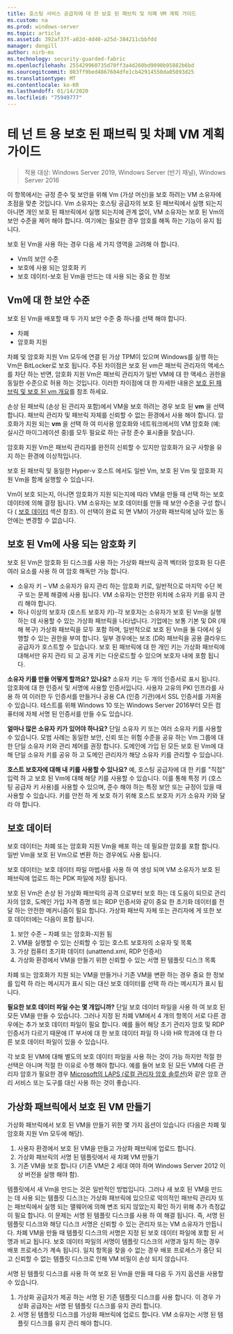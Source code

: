 ```yaml
---
title: 호스팅 서비스 공급자에 대 한 보호 된 패브릭 및 차폐 VM 계획 가이드
ms.custom: na
ms.prod: windows-server
ms.topic: article
ms.assetid: 392af37f-a02d-4d40-a25d-384211cbbfdd
manager: dongill
author: nirb-ms
ms.technology: security-guarded-fabric
ms.openlocfilehash: 255429960735d70ff3a4d260bd9090b95882b6bd
ms.sourcegitcommit: 083ff9bed4867604dfe1cb42914550da05093d25
ms.translationtype: MT
ms.contentlocale: ko-KR
ms.lasthandoff: 01/14/2020
ms.locfileid: "75949777"
---
```

# <a name="guarded-fabric-and-shielded-vm-planning-guide-for-tenants"></a>테 넌 트 용 보호 된 패브릭 및 차폐 VM 계획 가이드

>적용 대상: Windows Server 2019, Windows Server (반기 채널), Windows Server 2016

이 항목에서는 규정 준수 및 보안을 위해 Vm (가상 머신)을 보호 하려는 VM 소유자에 초점을 맞춘 것입니다. Vm 소유자는 호스팅 공급자의 보호 된 패브릭에서 실행 되는지 아니면 개인 보호 된 패브릭에서 실행 되는지에 관계 없이, VM 소유자는 보호 된 Vm의 보안 수준을 제어 해야 합니다. 여기에는 필요한 경우 암호를 해독 하는 기능이 유지 됩니다.

보호 된 Vm을 사용 하는 경우 다음 세 가지 영역을 고려해 야 합니다.

- Vm의 보안 수준
- 보호에 사용 되는 암호화 키
- 보호 데이터-보호 된 Vm을 만드는 데 사용 되는 중요 한 정보 

## <a name="security-level-for-the-vms"></a>Vm에 대 한 보안 수준

보호 된 Vm을 배포할 때 두 가지 보안 수준 중 하나를 선택 해야 합니다.

- 차폐 
- 암호화 지원

차폐 및 암호화 지원 Vm 모두에 연결 된 가상 TPM이 있으며 Windows를 실행 하는 Vm은 BitLocker로 보호 됩니다. 주된 차이점은 보호 된 vm은 패브릭 관리자의 액세스를 차단 하는 반면, 암호화 지원 Vm은 패브릭 관리자가 일반 VM에 대 한 액세스 권한을 동일한 수준으로 허용 하는 것입니다. 이러한 차이점에 대 한 자세한 내용은 [보호 된 패브릭 및 보호 된 vm 개요](guarded-fabric-and-shielded-vms.md)를 참조 하세요. 

손상 된 패브릭 (손상 된 관리자 포함)에서 VM을 보호 하려는 경우 보호 된 **vm** 을 선택 합니다. 패브릭 관리자 및 패브릭 자체를 신뢰할 수 없는 환경에서 사용 해야 합니다. 암호화가 지원 되는 **vm** 을 선택 하 여 미사용 암호화와 네트워크에서의 VM 암호화 (예: 실시간 마이그레이션 중)를 모두 필요로 하는 규정 준수 표시줄을 찾습니다.

암호화 지원 Vm은 패브릭 관리자를 완전히 신뢰할 수 있지만 암호화가 요구 사항을 유지 하는 환경에 이상적입니다.

보호 된 패브릭 및 동일한 Hyper-v 호스트 에서도 일반 Vm, 보호 된 Vm 및 암호화 지원 Vm을 함께 실행할 수 있습니다. 

Vm이 보호 되는지, 아니면 암호화가 지원 되는지에 따라 VM을 만들 때 선택 하는 보호 데이터에 의해 결정 됩니다. VM 소유자는 보호 데이터를 만들 때 보안 수준을 구성 합니다 ( [보호 데이터](#shielding-data) 섹션 참조).
이 선택이 완료 되 면 VM이 가상화 패브릭에 남아 있는 동안에는 변경할 수 없습니다.

## <a name="cryptographic-keys-used-for-shielded-vms"></a>보호 된 Vm에 사용 되는 암호화 키

보호 된 Vm은 암호화 된 디스크를 사용 하는 가상화 패브릭 공격 벡터와 암호화 된 다른 여러 요소를 사용 하 여 암호 해독만 가능 합니다.

- 소유자 키 – VM 소유자가 유지 관리 하는 암호화 키로, 일반적으로 마지막 수단 복구 또는 문제 해결에 사용 됩니다. VM 소유자는 안전한 위치에 소유자 키를 유지 관리 해야 합니다.
- 하나 이상의 보호자 (호스트 보호자 키)-각 보호자는 소유자가 보호 된 Vm을 실행 하는 데 사용할 수 있는 가상화 패브릭을 나타냅니다. 기업에는 보통 기본 및 DR (재해 복구) 가상화 패브릭을 모두 포함 하며, 일반적으로 보호 된 Vm을 둘 다에서 실행할 수 있는 권한을 부여 합니다. 일부 경우에는 보조 (DR) 패브릭을 공용 클라우드 공급자가 호스트할 수 있습니다. 보호 된 패브릭에 대 한 개인 키는 가상화 패브릭에 대해서만 유지 관리 되 고 공개 키는 다운로드할 수 있으며 보호자 내에 포함 됩니다. 

**소유자 키를 만들 어떻게 할까요? 있나요?** 소유자 키는 두 개의 인증서로 표시 됩니다. 암호화에 대 한 인증서 및 서명에 사용할 인증서입니다. 사용자 고유의 PKI 인프라를 사용 하 여 이러한 두 인증서를 만들거나 공용 CA (인증 기관)에서 SSL 인증서를 가져올 수 있습니다. 테스트를 위해 Windows 10 또는 Windows Server 2016부터 모든 컴퓨터에 자체 서명 된 인증서를 만들 수도 있습니다.

**얼마나 많은 소유자 키가 있어야 하나요?** 단일 소유자 키 또는 여러 소유자 키를 사용할 수 있습니다. 모범 사례는 동일한 보안, 신뢰 또는 위험 수준을 공유 하는 Vm 그룹에 대 한 단일 소유자 키와 관리 제어를 권장 합니다. 도메인에 가입 된 모든 보호 된 Vm에 대해 단일 소유자 키를 공유 하 고 도메인 관리자가 해당 소유자 키를 관리할 수 있습니다.

**호스트 보호자에 대해 내 키를 사용할 수 있나요?** 예, 호스팅 공급자에 대 한 키를 "직접" 입력 하 고 보호 된 Vm에 대해 해당 키를 사용할 수 있습니다. 이를 통해 특정 키 (호스팅 공급자 키 사용)를 사용할 수 있으며, 준수 해야 하는 특정 보안 또는 규정이 있을 때 사용할 수 있습니다. 키를 안전 하 게 보호 하기 위해 호스트 보호자 키가 소유자 키와 달라 야 합니다.

## <a name="shielding-data"></a>보호 데이터

보호 데이터는 차폐 또는 암호화 지원 Vm을 배포 하는 데 필요한 암호를 포함 합니다. 일반 Vm을 보호 된 Vm으로 변환 하는 경우에도 사용 됩니다.

보호 데이터는 보호 데이터 파일 마법사를 사용 하 여 생성 되며 VM 소유자가 보호 된 패브릭에 업로드 하는 PDK 파일에 저장 됩니다.

보호 된 Vm은 손상 된 가상화 패브릭의 공격 으로부터 보호 하는 데 도움이 되므로 관리자의 암호, 도메인 가입 자격 증명 또는 RDP 인증서와 같이 중요 한 초기화 데이터를 전달 하는 안전한 메커니즘이 필요 합니다. 가상화 패브릭 자체 또는 관리자에 게 또한 보호 데이터에는 다음이 포함 됩니다.

1. 보안 수준 – 차폐 또는 암호화-지원 됨
2. VM을 실행할 수 있는 신뢰할 수 있는 호스트 보호자의 소유자 및 목록
3. 가상 컴퓨터 초기화 데이터 (unattend.xml, RDP 인증서)
4. 가상화 환경에서 VM을 만들기 위한 신뢰할 수 있는 서명 된 템플릿 디스크 목록 

차폐 또는 암호화가 지원 되는 VM을 만들거나 기존 VM을 변환 하는 경우 중요 한 정보를 입력 하 라는 메시지가 표시 되는 대신 보호 데이터를 선택 하 라는 메시지가 표시 됩니다.

**필요한 보호 데이터 파일 수는 몇 개입니까?** 단일 보호 데이터 파일을 사용 하 여 보호 된 모든 VM을 만들 수 있습니다. 그러나 지정 된 차폐 VM에서 4 개의 항목이 서로 다른 경우에는 추가 보호 데이터 파일이 필요 합니다. 예를 들어 해당 초기 관리자 암호 및 RDP 인증서가 다르기 때문에 IT 부서에 대 한 보호 데이터 파일 하 나와 HR 학과에 대 한 다른 보호 데이터 파일이 있을 수 있습니다.

각 보호 된 VM에 대해 별도의 보호 데이터 파일을 사용 하는 것이 가능 하지만 적절 한 선택은 아니며 적절 한 이유로 수행 해야 합니다. 예를 들어 보호 된 모든 VM에 다른 관리자 암호가 필요한 경우 [Microsoft의 LAPS (로컬 관리자 암호 솔루션)](https://www.microsoft.com/download/details.aspx?id=46899)와 같은 암호 관리 서비스 또는 도구를 대신 사용 하는 것이 좋습니다.

## <a name="creating-a-shielded-vm-on-a-virtualization-fabric"></a>가상화 패브릭에서 보호 된 VM 만들기

가상화 패브릭에서 보호 된 VM을 만들기 위한 몇 가지 옵션이 있습니다 (다음은 차폐 및 암호화 지원 Vm 모두에 해당).

1. 사용자 환경에서 보호 된 VM을 만들고 가상화 패브릭에 업로드 합니다.
2. 가상화 패브릭의 서명 된 템플릿에서 새 차폐 VM 만들기
3. 기존 VM을 보호 합니다 (기존 VM은 2 세대 여야 하며 Windows Server 2012 이상 버전을 실행 해야 함).

템플릿에서 새 Vm을 만드는 것은 일반적인 방법입니다. 그러나 새 보호 된 VM을 만드는 데 사용 되는 템플릿 디스크는 가상화 패브릭에 있으므로 악의적인 패브릭 관리자 또는 패브릭에서 실행 되는 맬웨어에 의해 변조 되지 않았는지 확인 하기 위해 추가 측정값이 필요 합니다. 이 문제는 서명 된 템플릿 디스크를 사용 하 여 해결 됩니다. 즉, 서명 된 템플릿 디스크와 해당 디스크 서명은 신뢰할 수 있는 관리자 또는 VM 소유자가 만듭니다. 차폐 VM을 만들 때 템플릿 디스크의 서명은 지정 된 보호 데이터 파일에 포함 된 서명과 비교 됩니다. 보호 데이터 파일의 서명이 템플릿 디스크의 서명과 일치 하는 경우 배포 프로세스가 계속 됩니다. 일치 항목을 찾을 수 없는 경우 배포 프로세스가 중단 되 고 신뢰할 수 없는 템플릿 디스크로 인해 VM 비밀이 손상 되지 않습니다.

서명 된 템플릿 디스크를 사용 하 여 보호 된 Vm을 만들 때 다음 두 가지 옵션을 사용할 수 있습니다.

1. 가상화 공급자가 제공 하는 서명 된 기존 템플릿 디스크를 사용 합니다. 이 경우 가상화 공급자는 서명 된 템플릿 디스크를 유지 관리 합니다.
2. 서명 된 템플릿 디스크를 가상화 패브릭에 업로드 합니다. VM 소유자는 서명 된 템플릿 디스크를 유지 관리 해야 합니다. 


